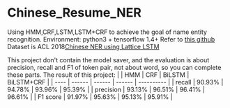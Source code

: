 # Chinese_Resume_NER
Using HMM,CRF,LSTM,LSTM+CRF to achieve the goal of name entity recognition.
Environment: python3 + tensorflow 1.4+
Refer to [this github](https://github.com/luopeixiang/named_entity_recognition)
Dataset is ACL 2018[Chinese NER using Lattice LSTM](https://github.com/jiesutd/LatticeLSTM)

This project don't contain the model saver, and the evaluation is about precision, recall and F1 of token pair, not about word, so you can complete these parts.
The result of this project:
|      | HMM    | CRF    | BiLSTM | BiLSTM+CRF |
| ---- | ------ | ------ | ------ | ---------- |
| recall  | 90.93% | 94.78% | 93.96% | 95.39%     |
| precision  | 93.13% | 96.51% | 96.41% | 96.61%  |
| F1 score | 91.97% | 95.63% | 95.13% | 95.91%     |
